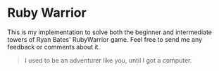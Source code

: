 Ruby Warrior
=============

This is my implementation to solve both the beginner and intermediate towers of Ryan Bates' RubyWarrior game.
Feel free to send me any feedback or comments about it.

> I used to be an adventurer like you, until I got a computer.
